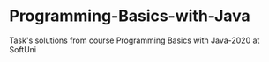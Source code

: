 # Programming-Basics-with-Java
Task's solutions from course Programming Basics with Java-2020 at SoftUni
